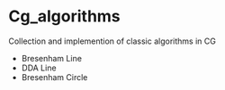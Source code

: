 # Cg_algorithms
Collection and implemention of classic algorithms in CG

* Bresenham Line  
* DDA Line  
* Bresenham Circle
